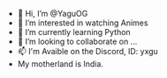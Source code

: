 - 👋 Hi, I’m @YaguOG
- 👀 I’m interested in watching Animes
- 🌱 I’m currently learning Python
- 💞️ I’m looking to collaborate on ...
- 📫 I'm Avaible on the Discord, ID: yxgu
- My motherland is India.


